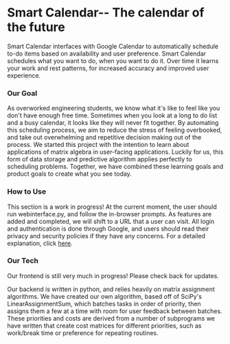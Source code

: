 # Smart Calendar-- The calendar of the future
Smart Calendar interfaces with Google Calendar to automatically schedule to-do items based on availability and user preference. Smart Calendar schedules what you want to do, when you want to do it. Over time it learns your work and rest patterns, for increased accuracy and improved user experience.

### Our Goal
As overworked engineering students, we know what it's like to feel like you don't have enough free time. Sometimes when you look at a long to do list and a busy calendar, it looks like they will never fit together. By automating this scheduling process, we aim to reduce the stress of feeling overbooked, and take out overwhelming and repetitive decision making out of the process. We started this project with the intention to learn about applications of matrix algebra in user-facing applications. Luckily for us, this form of data storage and predictive algorithm applies perfectly to scheduling problems. Together, we have combined these learning goals and product goals to create what you see today.

### How to Use
This section is a work in progress! At the current moment, the user should run webinterface.py, and follow the in-browser prompts. As features are added and completed, we will shift to a URL that a user can visit. All login and authentication is done through Google, and users should read their privacy and security policies if they have any concerns. For a detailed explanation, click [here](../howto.md).

### Our Tech
Our frontend is still very much in progress! Please check back for updates.

Our backend is written in python, and relies heavily on matrix assignment algorithms. We have created our own algorithm, based off of SciPy's LinearAssignmentSum, which batches tasks in order of priority, then assigns them a few at a time with room for user feedback between batches. These priorities and costs are derived from a number of subprograms we have written that create cost matrices for different priorities, such as work/break time or preference for repeating routines. 

